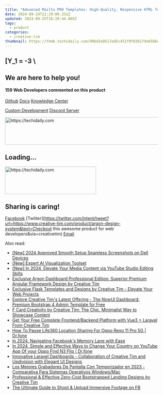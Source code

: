 ```yaml
---
title: "Advanced Mailto PRO Templates: High-Quality, Responsive HTML for Business Email Campaigns - Exclusive Offer From Creative Tim"
date: 2024-09-24T22:19:00.331Z
updated: 2024-09-25T16:20:44.605Z
tags:
  - product
categories:
  - creative-tim
thumbnail: https://thmb.techidaily.com/99bd3a8517ed5c451f9f836179e6586efe05dbc59db5ea292ed9c7e8afff15a8.jpg
---
```


## \[Y_1 = -3 \

## We are here to help you!

#### 159 Web Developers commented on this product

[Github](https://github.com/creativetimofficial/argon-design-system) [Docs](https://tools.techidaily.com/creative-tim/products/) [Knowledge Center](https://tools.techidaily.com/creative-tim/products/) 

[Custom Development](https://tools.techidaily.com/creative-tim/products/) [Discord Server](https://discord.com/invite/FhCJCaHdQa) 

<!-- affiliate ads begin -->
<a href="https://ephamedtechinc.pxf.io/c/5597632/2136620/26400" target="_top" id="2136620">
  <img src="//a.impactradius-go.com/display-ad/26400-2136620" border="0" alt="https://techidaily.com" width="728" height="90"/>
</a>
<img height="0" width="0" src="https://ephamedtechinc.pxf.io/i/5597632/2136620/26400" style="position:absolute;visibility:hidden;" border="0" />
<!-- affiliate ads end -->

## Loading...

<!-- affiliate ads begin -->
<a href="https://aligracehair.sjv.io/c/5597632/1880972/19272" target="_top" id="1880972">
  <img src="//a.impactradius-go.com/display-ad/19272-1880972" border="0" alt="https://techidaily.com" width="300" height="90"/>
</a>
<img height="0" width="0" src="https://aligracehair.sjv.io/i/5597632/1880972/19272" style="position:absolute;visibility:hidden;" border="0" />
<!-- affiliate ads end -->

## Sharing is caring!

[Facebook](https://www.facebook.com/sharer/sharer.php?u=https://www.creative-tim.com/product/argon-design-system?src=sdkpreparse) [Twitter](https://twitter.com/intent/tweet?url=https://www.creative-tim.com/product/argon-design-system&text=Checkout this awesome product for web developers&via=creativetim) [Email](https://tools.techidaily.com/creative-tim/products/)

<ins class="adsbygoogle"
     style="display:block"
     data-ad-format="autorelaxed"
     data-ad-client="ca-pub-7571918770474297"
     data-ad-slot="1223367746"></ins>

<ins class="adsbygoogle"
     style="display:block"
     data-ad-client="ca-pub-7571918770474297"
     data-ad-slot="8358498916"
     data-ad-format="auto"
     data-full-width-responsive="true"></ins>

<span class="atpl-alsoreadstyle">Also read:</span>
<div><ul>
<li><a href="https://screen-recording.techidaily.com/new-2024-approved-smooth-setup-seamless-screenshots-on-dell-devices/"><u>[New] 2024 Approved Smooth Setup Seamless Screenshots on Dell Devices</u></a></li>
<li><a href="https://some-knowledge.techidaily.com/new-expert-ai-visualization-toolset/"><u>[New] Expert AI Visualization Toolset</u></a></li>
<li><a href="https://facebook-record-videos.techidaily.com/new-in-2024-elevate-your-media-content-via-youtube-studio-editing-skills/"><u>[New] In 2024, Elevate Your Media Content via YouTube Studio Editing Skills</u></a></li>
<li><a href="https://fox-useful.techidaily.com/exclusive-argon-dashboard-professional-edition-superior-premium-angular-framework-design-by-creative-tim/"><u>Exclusive Argon Dashboard Professional Edition: Superior Premium Angular Framework Design by Creative Tim</u></a></li>
<li><a href="https://fox-useful.techidaily.com/exclusive-flask-templates-and-designs-by-creative-tim-elevate-your-web-projects/"><u>Exclusive Flask Templates and Designs by Creative Tim - Elevate Your Web Projects</u></a></li>
<li><a href="https://fox-useful.techidaily.com/explore-creative-tims-latest-offering-the-nowui-dashboard-premium-bootstrap-4-admin-template-for-free/"><u>Explore Creative Tim's Latest Offering - The NowUI Dashboard: Premium Bootstrap 4 Admin Template for Free</u></a></li>
<li><a href="https://fox-useful.techidaily.com/f-card-creativity-by-creative-tim-the-chic-minimalist-way-to-showcase-content/"><u>F Card Creativity by Creative Tim: The Chic, Minimalist Way to Showcase Content</u></a></li>
<li><a href="https://fox-useful.techidaily.com/get-your-free-complete-frontendbackend-platform-with-vue3-plus-laravel-from-creative-tim/"><u>Get Your Free Complete Frontend/Backend Platform with Vue3 + Laravel From Creative Tim</u></a></li>
<li><a href="https://location-social.techidaily.com/how-to-pause-life360-location-sharing-for-oppo-reno-11-pro-5g-drfone-by-drfone-virtual-android/"><u>How To Pause Life360 Location Sharing For Oppo Reno 11 Pro 5G | Dr.fone</u></a></li>
<li><a href="https://facebook-videos.techidaily.com/in-2024-navigating-facebooks-memory-lane-with-ease/"><u>In 2024, Navigating Facebook's Memory Lane with Ease</u></a></li>
<li><a href="https://location-social.techidaily.com/in-2024-simple-and-effective-ways-to-change-your-country-on-youtube-app-of-your-oppo-find-n3-flip-drfone-by-drfone-virtual-android/"><u>In 2024, Simple and Effective Ways to Change Your Country on YouTube App Of your Oppo Find N3 Flip | Dr.fone</u></a></li>
<li><a href="https://fox-useful.techidaily.com/innovative-laravel-dashboards-collaboration-of-creative-tim-and-updivision-with-elegant-ui-designs/"><u>Innovative Laravel Dashboards - Collaboration of Creative Tim and Updivision with Elegant UI Designs</u></a></li>
<li><a href="https://discover-dash.techidaily.com/los-mejores-grabadores-de-pantalla-con-temporizador-en-2023-comparativa-para-sistemas-operativos-windowsmac/"><u>Los Mejores Grabadores De Pantalla Con Temporizador en 2023 - Comparativa Para Sistemas Operativos Windows/Mac</u></a></li>
<li><a href="https://fox-useful.techidaily.com/professional-and-effective-zero-cost-bootstrapped-landing-designs-by-creative-tim/"><u>Professional & Effective Zero-Cost Bootstrapped Landing Designs by Creative Tim</u></a></li>
<li><a href="https://facebook-video-recording.techidaily.com/the-ultimate-guide-to-shoot-and-upload-immersive-footage-on-fb/"><u>The Ultimate Guide to Shoot & Upload Immersive Footage on FB</u></a></li>
</ul></div>

